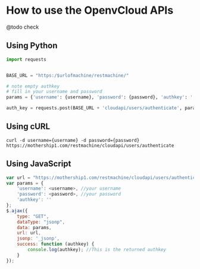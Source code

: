 # How to use the OpenvCloud APIs

@todo check

## Using Python

```python
import requests


BASE_URL = "https:/$urlofmachine/restmachine/"

# note empty authkey
# fill in your username and password
params = {'username': {username}, 'password': {password}, 'authkey': ''}

auth_key = requests.post(BASE_URL + 'cloudapi/users/authenticate', params).json()
```

## Using cURL

```shell
curl -d username={username} -d password={password} https://mothership1.com/restmachine/cloudapi/users/authenticate
```

## Using JavaScript

```javascript
var url = "https://mothership1.com/restmachine/cloudapi/users/authenticate";
var params = {
    'username': <username>, //your username
    'password': <password>, //your password
    'authkey': ''
};
$.ajax({
    type: "GET",
    dataType: "jsonp",
    data: params,
    url: url,
    jsonp: '_jsonp',
    success: function (authkey) {
        console.log(authkey); //This is the returned authkey 
    }
});
```